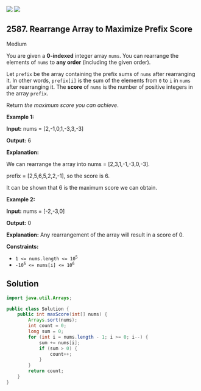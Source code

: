 [![](https://img.shields.io/github/stars/javadev/LeetCode-in-Java?label=Stars&style=flat-square)](https://github.com/javadev/LeetCode-in-Java)
[![](https://img.shields.io/github/forks/javadev/LeetCode-in-Java?label=Fork%20me%20on%20GitHub%20&style=flat-square)](https://github.com/javadev/LeetCode-in-Java/fork)

## 2587\. Rearrange Array to Maximize Prefix Score

Medium

You are given a **0-indexed** integer array `nums`. You can rearrange the elements of `nums` to **any order** (including the given order).

Let `prefix` be the array containing the prefix sums of `nums` after rearranging it. In other words, `prefix[i]` is the sum of the elements from `0` to `i` in `nums` after rearranging it. The **score** of `nums` is the number of positive integers in the array `prefix`.

Return _the maximum score you can achieve_.

**Example 1:**

**Input:** nums = [2,-1,0,1,-3,3,-3]

**Output:** 6

**Explanation:**

We can rearrange the array into nums = [2,3,1,-1,-3,0,-3].

prefix = [2,5,6,5,2,2,-1], so the score is 6.

It can be shown that 6 is the maximum score we can obtain.

**Example 2:**

**Input:** nums = [-2,-3,0]

**Output:** 0

**Explanation:** Any rearrangement of the array will result in a score of 0.

**Constraints:**

*   <code>1 <= nums.length <= 10<sup>5</sup></code>
*   <code>-10<sup>6</sup> <= nums[i] <= 10<sup>6</sup></code>

## Solution

```java
import java.util.Arrays;

public class Solution {
    public int maxScore(int[] nums) {
        Arrays.sort(nums);
        int count = 0;
        long sum = 0;
        for (int i = nums.length - 1; i >= 0; i--) {
            sum += nums[i];
            if (sum > 0) {
                count++;
            }
        }
        return count;
    }
}
```